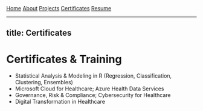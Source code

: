 <link rel="stylesheet" href="/assets/css/site.css">
<nav class="site-nav">
  <div class="wrap">
    <a href="/">Home</a>
    <a href="/about">About</a>
    <a href="/projects">Projects</a>
    <a href="/certificates">Certificates</a>
    <a href="/assets/Resume_Dhruti_Brahmbhatt.pdf">Resume</a>
  </div>
</nav>
<div class="page">


---
title: Certificates
---

# Certificates & Training

- Statistical Analysis & Modeling in R (Regression, Classification, Clustering, Ensembles)
- Microsoft Cloud for Healthcare; Azure Health Data Services
- Governance, Risk & Compliance; Cybersecurity for Healthcare
- Digital Transformation in Healthcare
